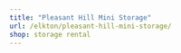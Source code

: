 ```yaml
---
title: "Pleasant Hill Mini Storage"
url: /elkton/pleasant-hill-mini-storage/
shop: storage rental
---
```


